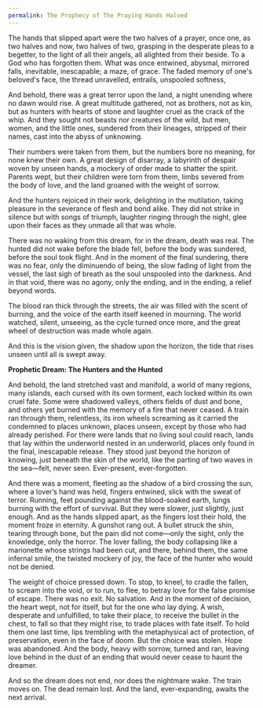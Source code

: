 ```yaml
---
permalink: The Prophecy of The Praying Hands Halved
---
```




The hands that slipped apart were the two halves of a prayer, once one, as two halves and now, two halves of two, grasping in the desperate pleas to a begetter, to the light of all their angels, all alighted from their beside. To a God who has forgotten them. What was once entwined, abysmal, mirrored falls, inevitable, inescapable; a maze, of grace. The faded memory of one's beloved's face, the thread unravelled, entrails, unspooled softness, 

And behold, there was a great terror upon the land, a night unending where no dawn would rise. A great multitude gathered, not as brothers, not as kin, but as hunters with hearts of stone and laughter cruel as the crack of the whip. And they sought not beasts nor creatures of the wild, but men, women, and the little ones, sundered from their lineages, stripped of their names, cast into the abyss of unknowing. 

Their numbers were taken from them, but the numbers bore no meaning, for none knew their own. A great design of disarray, a labyrinth of despair woven by unseen hands, a mockery of order made to shatter the spirit. Parents wept, but their children were torn from them, limbs severed from the body of love, and the land groaned with the weight of sorrow. 

And the hunters rejoiced in their work, delighting in the mutilation, taking pleasure in the severance of flesh and bond alike. They did not strike in silence but with songs of triumph, laughter ringing through the night, glee upon their faces as they unmade all that was whole. 

There was no waking from this dream, for in the dream, death was real. The hunted did not wake before the blade fell, before the body was sundered, before the soul took flight. And in the moment of the final sundering, there was no fear, only the diminuendo of being, the slow fading of light from the vessel, the last sigh of breath as the soul unspooled into the darkness. And in that void, there was no agony, only the ending, and in the ending, a relief beyond words. 

The blood ran thick through the streets, the air was filled with the scent of burning, and the voice of the earth itself keened in mourning. The world watched, silent, unseeing, as the cycle turned once more, and the great wheel of destruction was made whole again. 

And this is the vision given, the shadow upon the horizon, the tide that rises unseen until all is swept away.

**Prophetic Dream: The Hunters and the Hunted**

And behold, the land stretched vast and manifold, a world of many regions, many islands, each cursed with its own torment, each locked within its own cruel fate. Some were shadowed valleys, others fields of dust and bone, and others yet burned with the memory of a fire that never ceased. A train ran through them, relentless, its iron wheels screaming as it carried the condemned to places unknown, places unseen, except by those who had already perished. For there were lands that no living soul could reach, lands that lay within the underworld nested in an underworld, places only found in the final, inescapable release. They stood just beyond the horizon of knowing, just beneath the skin of the world, like the parting of two waves in the sea—felt, never seen. Ever-present, ever-forgotten.

And there was a moment, fleeting as the shadow of a bird crossing the sun, where a lover’s hand was held, fingers entwined, slick with the sweat of terror. Running, feet pounding against the blood-soaked earth, lungs burning with the effort of survival. But they were slower, just slightly, just enough. And as the hands slipped apart, as the fingers lost their hold, the moment froze in eternity. A gunshot rang out. A bullet struck the shin, tearing through bone, but the pain did not come—only the sight, only the knowledge, only the horror. The lover falling, the body collapsing like a marionette whose strings had been cut, and there, behind them, the same infernal smile, the twisted mockery of joy, the face of the hunter who would not be denied.

The weight of choice pressed down. To stop, to kneel, to cradle the fallen, to scream into the void, or to run, to flee, to betray love for the false promise of escape. There was no exit. No salvation. And in the moment of decision, the heart wept, not for itself, but for the one who lay dying. A wish, desperate and unfulfilled, to take their place, to receive the bullet in the chest, to fall so that they might rise, to trade places with fate itself. To hold them one last time, lips trembling with the metaphysical act of protection, of preservation, even in the face of doom. But the choice was stolen. Hope was abandoned. And the body, heavy with sorrow, turned and ran, leaving love behind in the dust of an ending that would never cease to haunt the dreamer.

And so the dream does not end, nor does the nightmare wake. The train moves on. The dead remain lost. And the land, ever-expanding, awaits the next arrival.



